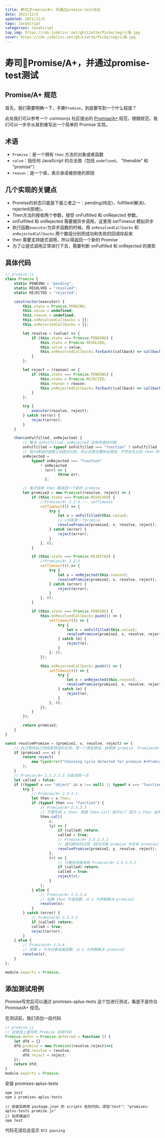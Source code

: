 ```yaml
---
title: 寿司🍣Promise/A+，并通过promise-test测试
date: 2021/12/5
updated: 2021/12/5
tags: JavaScript
categories: JavaScript
top_img: https://cdn.jsdelivr.net/gh/L1atte/PicGo/img/心海.jpg
cover: https://cdn.jsdelivr.net/gh/L1atte/PicGo/img/心海.jpg
---
```


# 寿司🍣Promise/A+，并通过promise-test测试


## Promise/A+ 规范

首先，我们需要明确一下，手撕`Promise`，到底要写到一个什么程度？

此处我们可以参考一个 commonjs 社区提出的 [Promise/A+](https://promisesaplus.com/) 规范，根据规范，我们可以一步步从易到难写出一个简单的 Promise 实现。

## 术语

- `Promise`：是一个拥有 `then` 方法的对象或者函数
- `value`：指任何 JavaScript 的合法值（包括 `undefined`， "thenable" 和 "promise"）
- `reason`：是一个值，表示承诺被拒绝的原因

## 几个实现的关键点

- Promise的状态只能是下面三者之一：pending(待定)，fulfilled(解决)，rejected(拒绝)。
- Then方法的接收两个参数，接受 onFulfilled 和 onRejected 参数。
- onFulfilled 和 onRejected 需要被异步调用，这里用 setTimeout 模拟异步
- 执行函数`executor`为异步函数的时候，用 `onResolvedCallbacks` 和 `onRejectedCallbacks` 两个数组分别把成功和失败的回调存起来
- then 需要支持链式调用，所以得返回一个新的 Promise
- 为了让链式调用正常进行下去，需要判断 onFulfilled 和 onRejected 的类型

## 具体代码

```javascript
// promise.js
class Promise {
	static PENDING = "pending";
	static RESOLVED = "resolved";
	static REJECTED = "rejected";

	constructor(executor) {
		this.state = Promise.PENDING;
		this.value = undefined;
		this.reason = undefined;
		this.onResolvedCallbacks = [];
		this.onRejectedCallbacks = [];

		let resolve = (value) => {
			if (this.state === Promise.PENDING) {
				this.state = Promise.RESOLVED;
				this.value = value;
				this.onResolvedCallbacks.forEach((callback) => callback());
			}
		};

		let reject = (reason) => {
			if (this.state === Promise.PENDING) {
				this.state = Promise.REJECTED;
				this.reason = reason;
				this.onRejectedCallbacks.forEach((callback) => callback());
			}
		};

		try {
			executor(resolve, reject);
		} catch (error) {
			reject(error);
		}
	}

	then(onFulfilled, onRejected) {
		// 解决 onFulfilled，onRejected 没有传值的问题
		onFulfilled = typeof onFulfilled === "function" ? onFulfilled : (v) => v;
		// 因为错误的值要让后面访问到，所以这里也要抛出错误，不然会在之后 then 的 resolve 中捕获
		onRejected =
			typeof onRejected === "function"
				? onRejected
				: (err) => {
						throw err;
				  };

		// 每次调用 then 都返回一个新的 promise
		let promise2 = new Promise((resolve, reject) => {
			if (this.state === Promise.RESOLVED) {
				//Promise/A+ 2.2.4 --- setTimeout
				setTimeout(() => {
					try {
						let x = onFulfilled(this.value);
						// x可能是一个promise
						resolvePromise(promise2, x, resolve, reject);
					} catch (error) {
						reject(error);
					}
				}, 0);
			}

			if (this.state === Promise.REJECTED) {
				//Promise/A+ 2.2.3
				setTimeout(() => {
					try {
						let x = onRejected(this.reason);
						resolvePromise(promise2, x, resolve, reject);
					} catch (error) {
						reject(error);
					}
				}, 0);
			}

			if (this.state === Promise.PENDING) {
				this.onResolvedCallbacks.push(() => {
					setTimeout(() => {
						try {
							let x = onFulfilled(this.value);
							resolvePromise(promise2, x, resolve, reject);
						} catch (e) {
							reject(e);
						}
					}, 0);
				});

				this.onRejectedCallbacks.push(() => {
					setTimeout(() => {
						try {
							let x = onRejected(this.reason);
							resolvePromise(promise2, x, resolve, reject);
						} catch (e) {
							reject(e);
						}
					}, 0);
				});
			}
		});

		return promise2;
	}
}

const resolvePromise = (promise2, x, resolve, reject) => {
	// 自己等待自己完成是错误的实现，用一个类型错误，结束掉 promise  Promise/A+ 2.3.1
	if (promise2 === x) {
		return reject(
			new TypeError("Chaining cycle detected for promise #<Promise>")
		);
	}
	// Promise/A+ 2.3.3.3.3 只能调用一次	
	let called = false;
	if ((typeof x === "object" && x !== null) || typeof x === "function") {
		try {
			// Promise/A+ 2.3.3.1
			let then = x.then;
			if (typeof then === "function") {
				// Promise/A+ 2.3.3.3
				// 不要写成 x.then，直接 then.call 就可以了 因为 x.then 会再次取值，Object.defineProperty
				then.call(
					x,
					(y) => {
						if (called) return;
						called = true;
						// Promise/A+ 2.3.3.3.1
						// 递归解析的过程（因为可能 promise 中还有 promise）
						resolvePromise(promise2, y, resolve, reject);
					},
					(r) => {
						// 只要失败就失败 Promise/A+ 2.3.3.3.2
						if (called) return;
						called = true;
						reject(r);
					}
				);
			} else {
				// Promise/A+ 2.3.3.4
				// 如果 then 不是函数，以 x 为参数解决 promise2
				resolve(x);
			}
		} catch (error) {
			// Promise/A+ 2.3.3.2
			if (called) return;
			called = true;
			reject(error);
		}
	} else {
		// Promise/A+ 2.3.4
		// 如果 x 不为对象或者函数，以 x 为参数解决 promise2
		resolve(x);
	}
};

module.exports = Promise;
```

## 添加测试用例

Promise写完后可以通过 promises-aplus-tests 这个包进行测试，看是不是符合 Promise/A+ 规范。

在测试前，我们添加一段代码

```javascript
// promise.js
// 这里是上面写的 Promise 全部代码
Promise.defer = Promise.deferred = function () {
    let dfd = {}
    dfd.promise = new Promise((resolve,reject)=>{
        dfd.resolve = resolve;
        dfd.reject = reject;
    });
    return dfd;
}
module.exports = Promise;
```

安装 promises-aplus-tests

```shell
npm init
npm i promises-aplus-tests

// 安装后修改 package.json 的 scripts 处的代码，添加"test": "promises-aplus-tests promise.js"
// 在终端运行
npm test
```

代码无误后会显示  `872 passing`